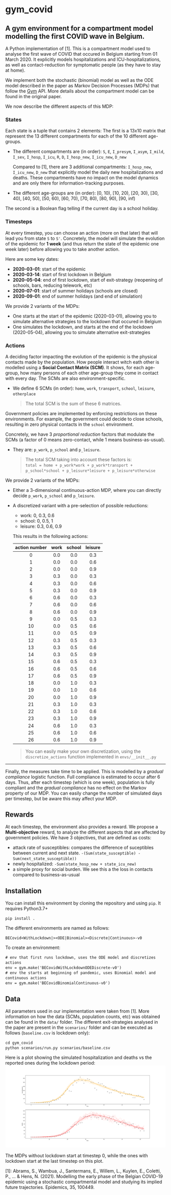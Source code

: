 # gym_covid
## A gym environment for a compartment model modelling the first COVID wave in Belgium.

A Python implementation of [1]. This is a compartment model used to analyse the first wave of COVID that occured in Belgium starting from 01 March 2020. It explicitly models hospitalizations and ICU-hospitalizations, as well as contact-reduction for symptomatic people (as they have to stay at home).

We implement both the stochastic (binomial) model as well as the ODE model described in the paper as Markov Decision Processes (MDPs) that follow the [Gym](https://github.com/openai/gym) API. More details about the compartment model can be found in the original paper.

 We now describe the different aspects of this MDP:

### States

Each state is a tuple that contains 2 elements:
The first is a 13x10 matrix that represent the 13 different compartments for each of the 10 different age-groups.

 - The different compartments are (in order): `S`, `E`, `I_presym`, `I_asym`, `I_mild`, `I_sev`, `I_hosp`, `I_icu`, `R`, `D`, `I_hosp_new`, `I_icu_new`, `D_new`

   Compared to [1], there are 3 additional compartments: `I_hosp_new`, `I_icu_new`, `D_new` that explicitly model the daily new hospitalizations and deaths. These compartments have no impact on the model dynamics and are only there for information-tracking purposes.

 - The different age-groups are (in order): [0, 10), [10, 20), [20, 30), [30, 40), [40, 50), [50, 60), [60, 70), [70, 80), [80, 90), [90, inf)

 The second is a Boolean flag telling if the current day is a school holiday.

### Timesteps

At every timestep, you can choose an action (more on that later) that will lead you from state `S` to `S'`. Concretely, the model will simulate the evolution of the epidemic for **1 week** (and thus return the state of the epidemic one week later) before allowing you to take another action. 

Here are some key dates:
 - **2020-03-01**: start of the epidemic
 - **2020-03-14**: start of first lockdown in Belgium
 - **2020-05-04**: end of first lockdown, start of exit-strategy (reopening of schools, bars, reducing telework, etc)
 - **2020-07-01**: start of summer holidays (schools are closed)
 - **2020-09-01**: end of summer holidays (and end of simulation)

We provide 2 variants of the MDPs:
 - One starts at the start of the epidemic (2020-03-01), allowing you to simulate alternative strategies to the lockdown that occured in Belgium
 - One simulates the lockdown, and starts at the end of the lockdown (2020-05-04), allowing you to simulate alternative exit-strategies

### Actions

A deciding factor impacting the evolution of the epidemic is the physical contacts made by the population. How people interact witch eath other is modelled using a **Social Contact Matrix (SCM)**. It shows, for each age-group, how many persons of each other age-group they come in contact with every day. The SCMs are also environment-specific.

 - We define 6 SCMs (in order): `home`, `work`, `transport`, `school`, `leisure`, `otherplace`

   > The total SCM is the sum of these 6 matrices.

Government policies are implemented by enforcing restrictions on these environments. For example, the government could decide to close schools, resulting in zero physical contacts in the `school` environment.

Concretely, we have 3 *proportional reduction* factors that modulate the SCMs (a factor of 0 means zero-contact, while 1 means business-as-usual).

 - They are: `p_work`, `p_school` and `p_leisure`.

   > The total SCM  taking into account these factors is:  
   `total = home + p_work*work + p_work*transport + p_school*school + p_leisure*leisure + p_leisure*otherwise`

We provide 2 variants of the MDPs:
 - Either a 3-dimensional continuous-action MDP, where you can directly decide `p_work`, `p_school` and `p_leisure`.
 - A discretized variant with a pre-selection of possible reductions:
   * work: 0, 0.3, 0.6
   * school: 0, 0.5, 1
   * leisure: 0.3, 0.6, 0.9

   This results in the following actions:

    |action number|work|school|leisure|
    |:-----------:|:--:|:----:|:-----:|
    |0|0.0|0.0|0.3|
    |1|0.0|0.0|0.6|
    |2|0.0|0.0|0.9|
    |3|0.3|0.0|0.3|
    |4|0.3|0.0|0.6|
    |5|0.3|0.0|0.9|
    |6|0.6|0.0|0.3|
    |7|0.6|0.0|0.6|
    |8|0.6|0.0|0.9|
    |9|0.0|0.5|0.3|
    |10|0.0|0.5|0.6|
    |11|0.0|0.5|0.9|
    |12|0.3|0.5|0.3|
    |13|0.3|0.5|0.6|
    |14|0.3|0.5|0.9|
    |15|0.6|0.5|0.3|
    |16|0.6|0.5|0.6|
    |17|0.6|0.5|0.9|
    |18|0.0|1.0|0.3|
    |19|0.0|1.0|0.6|
    |20|0.0|1.0|0.9|
    |21|0.3|1.0|0.3|
    |22|0.3|1.0|0.6|
    |23|0.3|1.0|0.9|
    |24|0.6|1.0|0.3|
    |25|0.6|1.0|0.6|
    |26|0.6|1.0|0.9|

   > You can easily make your own discretization, using the `discretize_actions` function implemented in `envs/__init__.py`

________________
Finally, the measures take time to be applied. This is modelled by a *gradual compliance* logistic function. Full compliance is estimated to occur after 6 days. Thus, after each timestep (which is one week), population is fully compliant and the *gradual compliance* has no effect on the Markov property of our MDP. You can easily change the number of simulated days per timestep, but be aware this may affect your MDP.

## Rewards

At each timestep, the environment also provides a reward. We propose a **Multi-objective** reward, to analyze the different aspects that are affected by government policies.
We have 3 objectives, that are defined as costs:
 - attack rate of susceptibles: compares the difference of suceptibles between current and next state. `-(Sum(state_susceptible) - Sum(next_state_susceptible))`
 - newly hospitalized: `-Sum(state_hosp_new + state_icu_new)`
 - a simple proxy for social burden. We see this a the loss in contacts compared to business-as-usual

## Installation

You can install this environment by cloning the repository and using `pip`. It requires Python3.7+

```
pip install .
```

The different environments are named as follows:
```
BECovid<WithLockdown|><ODE|Binomial><Discrete|Continuous>-v0
```

To create an environment:
```
# env that first runs lockdown, uses the ODE model and discretizes actions
env = gym.make('BECovidWithLockdownODEDiscrete-v0')
# env the starts at beginning of pandemic, uses Binomial model and continuous actions
env = gym.make('BECovidBinomialContinuous-v0')
```

## Data

All parameters used in our implementation were taken from [1]. More information on how the data (SCMs, population counts, etc) was obtained can be found in the `data/` folder. The different exit-strategies analysed in the paper are present in the `scenarios/` folder and can be executed as follows (`baseline.csv` is lockdown only):
```
cd gym_covid
python scenarios/run.py scenarios/baseline.csv
```

Here is a plot showing the simulated hospitalization and deaths vs the reported ones during the lockdown period:
![wave 1 simulation](/docs/assets/wave1.png "A simulation of the first wave")

The MDPs without lockdown start at timestep 0, while the ones with lockdown start at the last timestep on this plot. 

[1]: Abrams, S., Wambua, J., Santermans, E., Willem, L., Kuylen, E., Coletti, P., ... & Hens, N. (2021). Modelling the early phase of the Belgian COVID-19 epidemic using a stochastic compartmental model and studying its implied future trajectories. Epidemics, 35, 100449.

